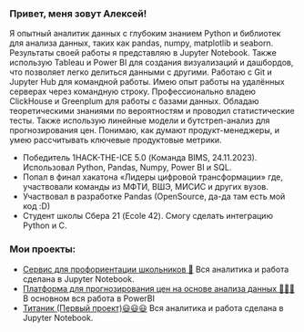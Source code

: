 
### Привет, меня зовут Алексей!

Я опытный аналитик данных с глубоким знанием Python и библиотек для анализа данных, таких как pandas, numpy, matplotlib и seaborn. Результаты своей работы я представляю в Jupyter Notebook. Также использую Tableau и Power BI для создания визуализаций и дашбордов, что позволяет легко делиться данными с другими. Работаю с Git и Jupyter Hub для командной работы. Имею опыт работы на удалённых серверах через командную строку. Профессионально владею ClickHouse и Greenplum для работы с базами данных. Обладаю теоретическими знаниями по вероятностям и проводил статистические тесты. Также использую линейные модели и бутстреп-анализ для прогнозирования цен. Понимаю, как думают продукт-менеджеры, и умею рассчитывать ключевые продуктовые метрики.

- Победитель 1HACK-THE-ICE 5.0 (Команда BIMS, 24.11.2023).
  Использовал Python, Pandas, Numpy, Power BI и SQL.
- Попал в финал хакатона «Лидеры цифровой трансформации» где, участвовали команды из МФТИ, ВШЭ, МИСИС и других вузов.
- Участвовал в разработке Pandas (OpenSource, да-да там есть мой код :D)
- Студент школы Сбера 21 (Ecole 42).
  Смогу сделать интеграцию Python и C.

### Мои проекты:
  - [Сервис для профориентации школьников 🚀](https://github.com/WillAgeG/hack_lct_2023)
    Вся аналитика и работа сделана в Jupyter Notebook.
  - [Платформа для прогнозирования цен на основе анализа данных 👨🏽‍💻](https://github.com/WillAgeG/ice5_OldSchool)
    В основном вся работа в PowerBI
  - [Титаник (Первый проект)😃😃😃](https://github.com/WillAgeG/titanic_first_project)
    Вся аналитика и работа сделана в Jupyter Notebook.
